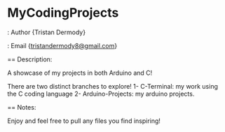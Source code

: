 # MyCodingProjects
: Author {Tristan Dermody}

: Email  {tristandermody8@gmail.com}

== Description:

A showcase of my projects in both Arduino and C!

There are two distinct branches to explore!
1- C-Terminal: my work using the C coding language
2- Arduino-Projects: my arduino projects.

== Notes:

Enjoy and feel free to pull any files you find inspiring!
